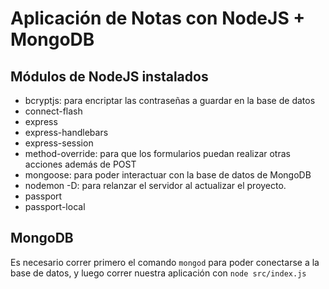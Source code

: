 # Aplicación de Notas con NodeJS + MongoDB

## Módulos de NodeJS instalados
* bcryptjs: para encriptar las contraseñas a guardar en la base de datos
* connect-flash
* express
* express-handlebars
* express-session
* method-override: para que los formularios puedan realizar otras acciones además de POST
* mongoose: para poder interactuar con la base de datos de MongoDB
* nodemon -D: para relanzar el servidor al actualizar el proyecto.
* passport
* passport-local

## MongoDB
Es necesario correr primero el comando ```mongod``` para poder conectarse a la base de datos, y luego correr 
nuestra aplicación con ```node src/index.js```